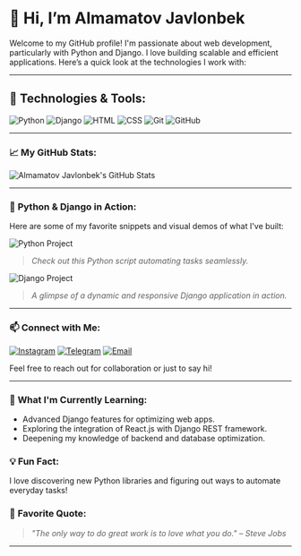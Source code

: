 # 👋 Hi, I’m Almamatov Javlonbek

Welcome to my GitHub profile! I'm passionate about web development, particularly with Python and Django. I love building scalable and efficient applications. Here’s a quick look at the technologies I work with:

---

## 🔧 **Technologies & Tools:**
![Python](https://img.shields.io/badge/-Python-3776AB?style=flat&logo=python&logoColor=white)
![Django](https://img.shields.io/badge/-Django-092E20?style=flat&logo=django&logoColor=white)
![HTML](https://img.shields.io/badge/-HTML5-E34F26?style=flat&logo=html5&logoColor=white)
![CSS](https://img.shields.io/badge/-CSS3-1572B6?style=flat&logo=css3&logoColor=white)
![Git](https://img.shields.io/badge/-Git-F05032?style=flat&logo=git&logoColor=white)
![GitHub](https://img.shields.io/badge/-GitHub-181717?style=flat&logo=github&logoColor=white)

---

### 📈 **My GitHub Stats:**
![Almamatov Javlonbek's GitHub Stats](https://github-readme-stats.vercel.app/api?username=AlmamatovJavlonbek&show_icons=true&theme=radical)

---

### 🎥 **Python & Django in Action:**
Here are some of my favorite snippets and visual demos of what I've built:

![Python Project](https://your_link_to_python_gif.com/python.gif)
> *Check out this Python script automating tasks seamlessly.*

![Django Project](https://your_link_to_django_gif.com/django.gif)
> *A glimpse of a dynamic and responsive Django application in action.*

---

### 📫 **Connect with Me:**
[![Instagram](https://img.shields.io/badge/-Instagram-E4405F?style=flat&logo=instagram&logoColor=white)](https://www.instagram.com/murodvc.1)
[![Telegram](https://img.shields.io/badge/-Telegram-2CA5E0?style=flat&logo=telegram&logoColor=white)](https://t.me/javlon1)
[![Email](https://img.shields.io/badge/-Email-D14836?style=flat&logo=gmail&logoColor=white)](mailto:almamatovjavlonbek@gmail.com)

Feel free to reach out for collaboration or just to say hi!

---

### 🌱 **What I'm Currently Learning:**
- Advanced Django features for optimizing web apps.
- Exploring the integration of React.js with Django REST framework.
- Deepening my knowledge of backend and database optimization.

### 💡 **Fun Fact:**
I love discovering new Python libraries and figuring out ways to automate everyday tasks!

### 🌟 **Favorite Quote:**
> *"The only way to do great work is to love what you do." – Steve Jobs*

---

